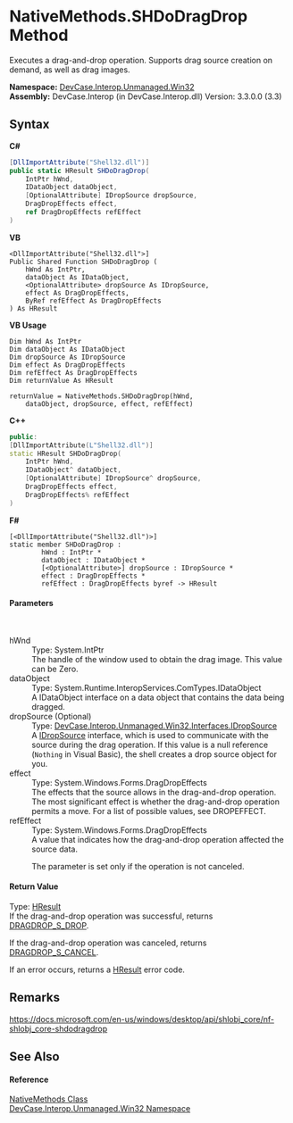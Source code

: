 # NativeMethods.SHDoDragDrop Method 
 

Executes a drag-and-drop operation. Supports drag source creation on demand, as well as drag images.

**Namespace:**&nbsp;<a href="N_DevCase_Interop_Unmanaged_Win32">DevCase.Interop.Unmanaged.Win32</a><br />**Assembly:**&nbsp;DevCase.Interop (in DevCase.Interop.dll) Version: 3.3.0.0 (3.3)

## Syntax

**C#**<br />
``` C#
[DllImportAttribute("Shell32.dll")]
public static HResult SHDoDragDrop(
	IntPtr hWnd,
	IDataObject dataObject,
	[OptionalAttribute] IDropSource dropSource,
	DragDropEffects effect,
	ref DragDropEffects refEffect
)
```

**VB**<br />
``` VB
<DllImportAttribute("Shell32.dll">]
Public Shared Function SHDoDragDrop ( 
	hWnd As IntPtr,
	dataObject As IDataObject,
	<OptionalAttribute> dropSource As IDropSource,
	effect As DragDropEffects,
	ByRef refEffect As DragDropEffects
) As HResult
```

**VB Usage**<br />
``` VB Usage
Dim hWnd As IntPtr
Dim dataObject As IDataObject
Dim dropSource As IDropSource
Dim effect As DragDropEffects
Dim refEffect As DragDropEffects
Dim returnValue As HResult

returnValue = NativeMethods.SHDoDragDrop(hWnd, 
	dataObject, dropSource, effect, refEffect)
```

**C++**<br />
``` C++
public:
[DllImportAttribute(L"Shell32.dll")]
static HResult SHDoDragDrop(
	IntPtr hWnd, 
	IDataObject^ dataObject, 
	[OptionalAttribute] IDropSource^ dropSource, 
	DragDropEffects effect, 
	DragDropEffects% refEffect
)
```

**F#**<br />
``` F#
[<DllImportAttribute("Shell32.dll")>]
static member SHDoDragDrop : 
        hWnd : IntPtr * 
        dataObject : IDataObject * 
        [<OptionalAttribute>] dropSource : IDropSource * 
        effect : DragDropEffects * 
        refEffect : DragDropEffects byref -> HResult 

```


#### Parameters
&nbsp;<dl><dt>hWnd</dt><dd>Type: System.IntPtr<br />The handle of the window used to obtain the drag image. This value can be Zero.</dd><dt>dataObject</dt><dd>Type: System.Runtime.InteropServices.ComTypes.IDataObject<br />A IDataObject interface on a data object that contains the data being dragged.</dd><dt>dropSource (Optional)</dt><dd>Type: <a href="T_DevCase_Interop_Unmanaged_Win32_Interfaces_IDropSource">DevCase.Interop.Unmanaged.Win32.Interfaces.IDropSource</a><br />A <a href="T_DevCase_Interop_Unmanaged_Win32_Interfaces_IDropSource">IDropSource</a> interface, which is used to communicate with the source during the drag operation. If this value is a null reference (`Nothing` in Visual Basic), the shell creates a drop source object for you.</dd><dt>effect</dt><dd>Type: System.Windows.Forms.DragDropEffects<br />The effects that the source allows in the drag-and-drop operation. The most significant effect is whether the drag-and-drop operation permits a move. For a list of possible values, see DROPEFFECT.</dd><dt>refEffect</dt><dd>Type: System.Windows.Forms.DragDropEffects<br />A value that indicates how the drag-and-drop operation affected the source data. 

 The parameter is set only if the operation is not canceled.</dd></dl>

#### Return Value
Type: <a href="T_DevCase_Interop_Unmanaged_Win32_Enums_HResult">HResult</a><br />If the drag-and-drop operation was successful, returns <a href="T_DevCase_Interop_Unmanaged_Win32_Enums_HResult">DRAGDROP_S_DROP</a>. 

 If the drag-and-drop operation was canceled, returns <a href="T_DevCase_Interop_Unmanaged_Win32_Enums_HResult">DRAGDROP_S_CANCEL</a>. 

 If an error occurs, returns a <a href="T_DevCase_Interop_Unmanaged_Win32_Enums_HResult">HResult</a> error code.

## Remarks
<a href="https://docs.microsoft.com/en-us/windows/desktop/api/shlobj_core/nf-shlobj_core-shdodragdrop" target="_blank">https://docs.microsoft.com/en-us/windows/desktop/api/shlobj_core/nf-shlobj_core-shdodragdrop</a>

## See Also


#### Reference
<a href="T_DevCase_Interop_Unmanaged_Win32_NativeMethods">NativeMethods Class</a><br /><a href="N_DevCase_Interop_Unmanaged_Win32">DevCase.Interop.Unmanaged.Win32 Namespace</a><br />